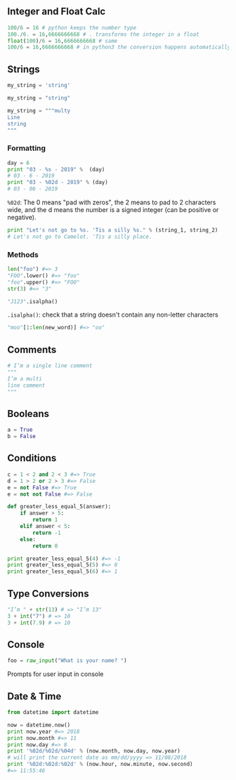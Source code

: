 ## Integer and Float Calc

```python
100/6 = 16 # python keeps the number type
100./6. = 16,6666666668 # . transforms the integer in a float
float(100)/6 = 16,6666666668 # same
100/6 = 16,6666666668 # in python3 the conversion happens automatically
```

## Strings

```python
my_string = 'string'

my_string = "string"

my_string = """multy
Line
string
"""
```

### Formatting

```python
day = 6
print "03 - %s - 2019" %  (day)
# 03 - 6 - 2019
print "03 - %02d - 2019" % (day)
# 03 - 06 - 2019
```

`%02d`: The 0 means "pad with zeros", the 2 means to pad to 2 characters wide, and the d means the number is a signed integer (can be positive or negative).

```python
print "Let's not go to %s. 'Tis a silly %s." % (string_1, string_2)
# Let's not go to Camelot. 'Tis a silly place.
```

### Methods

```python
len("foo") #=> 3
"FOO".lower() #=> "foo"
"foo".upper() #=> "FOO"
str(3) #=> "3"
```

```python
"J123".isalpha()
```

`.isalpha()`: check that a string doesn't contain any non-letter characters

```python
"moo"[1:len(new_word)] #=> "oo"
```

## Comments

```python
# I’m a single line comment
"""
I’m a multi
line comment
"""
```

## Booleans

```python
a = True
b = False
```

## Conditions

```python
c = 1 < 2 and 2 < 3 #=> True
d = 1 > 2 or 2 > 3 #=> False
e = not False #=> True
e = not not False #=> False
```

```python
def greater_less_equal_5(answer):
    if answer > 5:
        return 1
    elif answer < 5:
        return -1
    else:
        return 0

print greater_less_equal_5(4) #=> -1
print greater_less_equal_5(5) #=> 0
print greater_less_equal_5(6) #=> 1
```

## Type Conversions

```python
"I’m " + str(13) # => "I’m 13"
3 + int("7") # => 10
3 + int(7.9) # => 10
```

## Console

```python
foo = raw_input("What is your name? ")
```

Prompts for user input in console

## Date & Time

```python
from datetime import datetime

now = datetime.now()
print now.year #=> 2018
print now.month #=> 11
print now.day #=> 8
print '%02d/%02d/%04d' % (now.month, now.day, now.year)
# will print the current date as mm/dd/yyyy => 11/08/2018
print '%02d:%02d:%02d' % (now.hour, now.minute, now.second)
#=> 11:55:46
```
